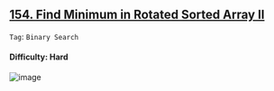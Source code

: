 ## [154. Find Minimum in Rotated Sorted Array II](https://leetcode.com/problems/find-minimum-in-rotated-sorted-array-ii)

```Tag```: ```Binary Search```

#### Difficulty: Hard

![image](https://user-images.githubusercontent.com/35042430/231350141-6af5dee4-0525-42a7-80c9-e1b62953eb0e.png)

